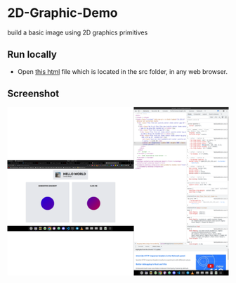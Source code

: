 # 2D-Graphic-Demo

build a basic image using 2D graphics primitives

## Run locally

-   Open [this html](src/index.html) file which is located in the src folder, in any web browser.

## Screenshot

![screenshot](public/images/screenshot.png)
